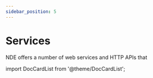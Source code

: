 ```yaml
---
sidebar_position: 5
---
```


# Services

NDE offers a number of web services and HTTP APIs that  

import DocCardList from '@theme/DocCardList';

<DocCardList />
